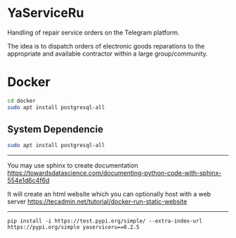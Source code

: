 # YaServiceRu
Handling of repair service orders on the Telegram platform.

The idea is to dispatch orders of electronic goods reparations to the appropriate and available contractor 
within a large group/community.

# Docker

```bash
cd docker
sudo apt install postgresql-all
```


## System Dependencie

```bash
sudo apt install postgresql-all
```

---

You may use sphinx to create documentation
https://towardsdatascience.com/documenting-python-code-with-sphinx-554e1d6c4f6d

It will create an html website which you can optionally host with a web server
https://tecadmin.net/tutorial/docker-run-static-website

---
```shell
pip install -i https://test.pypi.org/simple/ --extra-index-url https://pypi.org/simple yaserviceru==0.2.5
```
